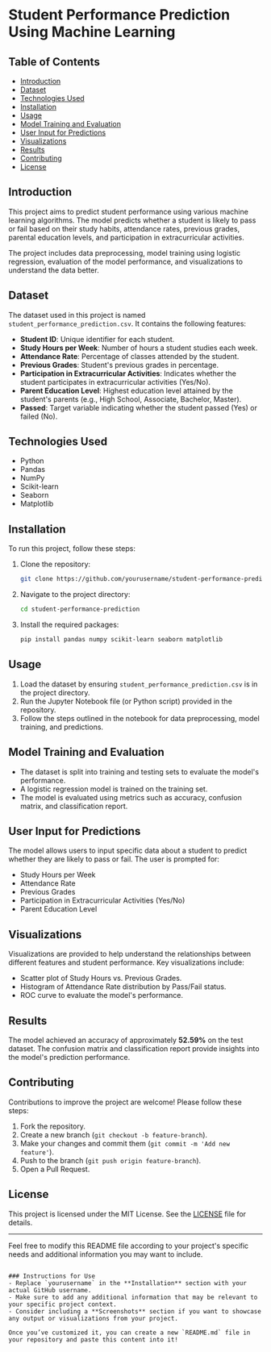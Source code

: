 # Student Performance Prediction Using Machine Learning

## Table of Contents
- [Introduction](#introduction)
- [Dataset](#dataset)
- [Technologies Used](#technologies-used)
- [Installation](#installation)
- [Usage](#usage)
- [Model Training and Evaluation](#model-training-and-evaluation)
- [User Input for Predictions](#user-input-for-predictions)
- [Visualizations](#visualizations)
- [Results](#results)
- [Contributing](#contributing)
- [License](#license)

## Introduction
This project aims to predict student performance using various machine learning algorithms. The model predicts whether a student is likely to pass or fail based on their study habits, attendance rates, previous grades, parental education levels, and participation in extracurricular activities. 

The project includes data preprocessing, model training using logistic regression, evaluation of the model performance, and visualizations to understand the data better.

## Dataset
The dataset used in this project is named `student_performance_prediction.csv`. It contains the following features:
- **Student ID**: Unique identifier for each student.
- **Study Hours per Week**: Number of hours a student studies each week.
- **Attendance Rate**: Percentage of classes attended by the student.
- **Previous Grades**: Student's previous grades in percentage.
- **Participation in Extracurricular Activities**: Indicates whether the student participates in extracurricular activities (Yes/No).
- **Parent Education Level**: Highest education level attained by the student's parents (e.g., High School, Associate, Bachelor, Master).
- **Passed**: Target variable indicating whether the student passed (Yes) or failed (No).

## Technologies Used
- Python
- Pandas
- NumPy
- Scikit-learn
- Seaborn
- Matplotlib

## Installation
To run this project, follow these steps:

1. Clone the repository:
   ```bash
   git clone https://github.com/yourusername/student-performance-prediction.git
   ```

2. Navigate to the project directory:
   ```bash
   cd student-performance-prediction
   ```

3. Install the required packages:
   ```bash
   pip install pandas numpy scikit-learn seaborn matplotlib
   ```

## Usage
1. Load the dataset by ensuring `student_performance_prediction.csv` is in the project directory.
2. Run the Jupyter Notebook file (or Python script) provided in the repository.
3. Follow the steps outlined in the notebook for data preprocessing, model training, and predictions.

## Model Training and Evaluation
- The dataset is split into training and testing sets to evaluate the model's performance.
- A logistic regression model is trained on the training set.
- The model is evaluated using metrics such as accuracy, confusion matrix, and classification report.

## User Input for Predictions
The model allows users to input specific data about a student to predict whether they are likely to pass or fail. The user is prompted for:
- Study Hours per Week
- Attendance Rate
- Previous Grades
- Participation in Extracurricular Activities (Yes/No)
- Parent Education Level

## Visualizations
Visualizations are provided to help understand the relationships between different features and student performance. Key visualizations include:
- Scatter plot of Study Hours vs. Previous Grades.
- Histogram of Attendance Rate distribution by Pass/Fail status.
- ROC curve to evaluate the model's performance.

## Results
The model achieved an accuracy of approximately **52.59%** on the test dataset. The confusion matrix and classification report provide insights into the model's prediction performance.

## Contributing
Contributions to improve the project are welcome! Please follow these steps:
1. Fork the repository.
2. Create a new branch (`git checkout -b feature-branch`).
3. Make your changes and commit them (`git commit -m 'Add new feature'`).
4. Push to the branch (`git push origin feature-branch`).
5. Open a Pull Request.

## License
This project is licensed under the MIT License. See the [LICENSE](LICENSE) file for details.

---

Feel free to modify this README file according to your project's specific needs and additional information you may want to include.
```

### Instructions for Use
- Replace `yourusername` in the **Installation** section with your actual GitHub username.
- Make sure to add any additional information that may be relevant to your specific project context. 
- Consider including a **Screenshots** section if you want to showcase any output or visualizations from your project.

Once you’ve customized it, you can create a new `README.md` file in your repository and paste this content into it!

